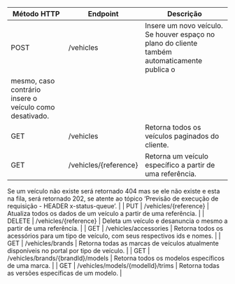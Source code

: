 | Método HTTP | Endpoint | Descrição |
| --- | --- | --- |
| POST | /vehicles | Insere um novo veículo. Se houver espaço no plano do cliente também automaticamente publica o
mesmo, caso contrário insere o veículo como desativado. |
| GET | /vehicles | Retorna todos os veículos paginados do cliente. |
| GET | /vehicles/{reference} | Retorna um veículo específico a partir de uma referência. 

Se um veículo não existe será retornado 404 mas se ele não existe e esta na fila, será retornado 202, se atente ao tópico ‘Previsão de execução de requisição - HEADER x-status-queue’. |
| PUT | /vehicles/{reference} | Atualiza todos os dados de um veículo a partir de uma referência. |
| DELETE | /vehicles/{reference} | Deleta um veículo e desanuncia o mesmo a partir de uma referência. |
| GET | /vehicles/accessories | Retorna todos os acessórios para um tipo de veículo, com seus respectivos ids e nomes. |
| GET | /vehicles/brands | Retorna todas as marcas de veículos atualmente disponíveis no portal por tipo de veículo. |
| GET | /vehicles/brands/{brandId}/models | Retorna todos os modelos específicos de uma marca. |
| GET | /vehicles/models/{modelId}/trims | Retorna todas as versões específicas de um modelo. |